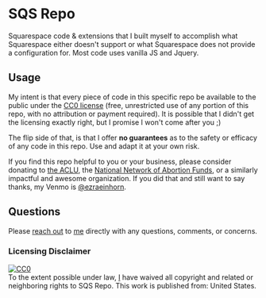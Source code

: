 # SQS Repo
Squarespace code &amp; extensions that I built myself to accomplish
what Squarespace either doesn't support or what Squarespace does not
provide a configuration for. Most code uses vanilla JS and Jquery.

## Usage
My intent is that every piece of code in this specific repo be
available to the public under the [
CC0 license](https://creativecommons.org/publicdomain/zero/1.0/)
(free, unrestricted use of any portion of this repo, with no 
attribution or payment required). It is possible that I didn't
get the licensing exactly right, but I promise I won't come after
you ;) 

The flip side of that, is that I offer **no guarantees** as to the
safety or efficacy of any code in this repo. Use and adapt it at
your own risk. 

If you find this repo helpful to you or your business, please consider
donating to [the ACLU](https://action.aclu.org/give/now), the [National
Network of Abortion Funds](https://abortionfunds.org/donate), or a
similarly impactful and awesome organization. If you did that and still
want to say thanks, my Venmo is 
[@ezraeinhorn](https://venmo.com/user/ezraeinhorn).

## Questions
Please [reach out](mailto:ezraeinhorn624@gmail.com) to
[me](https://linkedin.com/in/ezraeinhorn) directly with any questions,
comments, or concerns.

### Licensing Disclaimer
<p xmlns:dct="http://purl.org/dc/terms/" xmlns:vcard="http://www.w3.org/2001/vcard-rdf/3.0#">
  <a rel="license"
     href="http://creativecommons.org/publicdomain/zero/1.0/">
    <img src="https://licensebuttons.net/p/zero/1.0/88x31.png" style="border-style: none;" alt="CC0" />
  </a>
  <br />
  To the extent possible under law,
  <a rel="dct:publisher"
     href="https://github.com/ezraeinhorn624/sqs">
    <span property="dct:title">I</span></a>
  have waived all copyright and related or neighboring rights to
  <span property="dct:title">SQS Repo</span>.
This work is published from:
<span property="vcard:Country" datatype="dct:ISO3166"
      content="US" about="https://github.com/ezraeinhorn624/sqs">
  United States</span>.
</p>
